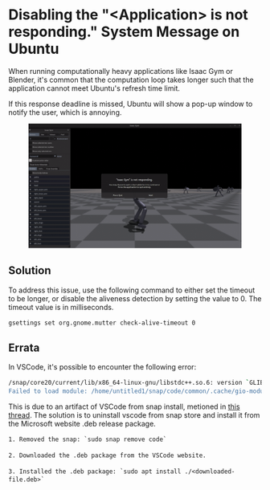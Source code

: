 # Disabling the "\<Application> is not responding." System Message on Ubuntu

When running computationally heavy applications like Isaac Gym or Blender, it's common that the computation loop takes longer such that the application cannot meet Ubuntu's refresh time limit.&#x20;

If this response deadline is missed, Ubuntu will show a pop-up window to notify the user, which is annoying.

<figure><img src="../../.gitbook/assets/image (3) (1) (1) (1) (1) (1) (1) (1) (1).png" alt=""><figcaption></figcaption></figure>

## Solution

To address this issue, use the following command to either set the timeout to be longer, or disable the aliveness detection by setting the value to 0. The timeout value is in milliseconds.

```bash
gsettings set org.gnome.mutter check-alive-timeout 0
```



## Errata

In VSCode, it's possible to encounter the following error:

```bash
/snap/core20/current/lib/x86_64-linux-gnu/libstdc++.so.6: version `GLIBCXX_3.4.29' not found (required by /lib64/libproxy.so.1)
Failed to load module: /home/untitled1/snap/code/common/.cache/gio-modules/libgiolibproxy.so
```



This is due to an artifact of VSCode from snap install, metioned in [this thread](https://github.com/microsoft/vscode/issues/180629). The solution is to uninstall vscode from snap store and install it from the Microsoft website .deb release package.



```
1. Removed the snap: `sudo snap remove code`

2. Downloaded the .deb package from the VSCode website.

3. Installed the .deb package: `sudo apt install ./<downloaded-file.deb>`
```

